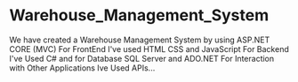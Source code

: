 # Warehouse_Management_System
We have created a Warehouse Management System by using ASP.NET CORE (MVC) 
For FrontEnd I've used HTML CSS and JavaScript 
For Backend I've Used C# and for Database SQL Server and ADO.NET 
For Interaction with Other Applications Ive Used APIs...
